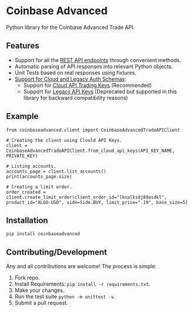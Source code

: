 # Coinbase Advanced
Python library for the Coinbase Advanced Trade API.

## Features
- Support for all the [REST API endpoints](https://docs.cloud.coinbase.com/advanced-trade-api/docs/rest-api-overview) through convenient methods.
- Automatic parsing of API responses into relevant Python objects.
- Unit Tests based on real responses using fixtures.
- [Support for Cloud and Legacy Auth Schemas](https://docs.cloud.coinbase.com/advanced-trade-api/docs/rest-api-auth):
   -  Support for [Cloud API Trading Keys](https://cloud.coinbase.com/access/api) (Recommended)
   -  Support for [Legacy API Keys](https://www.coinbase.com/settings/api) (Deprecated but supported in this library for backward compatibility reasons)

## Example
```
from coinbaseadvanced.client import CoinbaseAdvancedTradeAPIClient

# Creating the client using Clould API Keys.
client = CoinbaseAdvancedTradeAPIClient.from_cloud_api_keys(API_KEY_NAME, PRIVATE_KEY)

# Listing accounts.
accounts_page = client.list_accounts()
print(accounts_page.size)

# Creating a limit order.
order_created = client.create_limit_order(client_order_id="lknalksdj89asdkl", product_id="ALGO-USD", side=Side.BUY, limit_price=".19", base_size=5)
```

## Installation
```
pip install coinbaseadvanced
```
## Contributing/Development
Any and all contributions are welcome! The process is simple:
  1. Fork repo.
  2. Install Requirements: `pip install -r requirements.txt`.
  3. Make your changes.
  4. Run the test suite `python -m unittest -v`.
  5. Submit a pull request.
